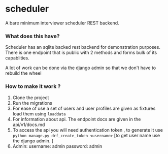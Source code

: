 # scheduler

A bare minimum interviewer scheduler REST backend.

### What does this have?
Scheduler has an sqlite backed rest backend for demonstration purposes.
There is one endpoint that is public with 2 methods and forms bulk of 
its capablities.

A lot of work can be done via the django admin so that we don't have to 
rebuild the wheel

### How to make it work ?

1. Clone the project 
2. Run the migrations
3. For ease of use a set of users and user profiles are given as fixtures
   load them using `loaddata`
4. For information about api. The endpoint docs are given in the api/v1/docs.md
5. To access the api you will need authentication token , to generate it use
   `python manage.py drf_create_token <username>` [to get user name use the django
    admin. ]
6. Admin: username: admin password: admin

